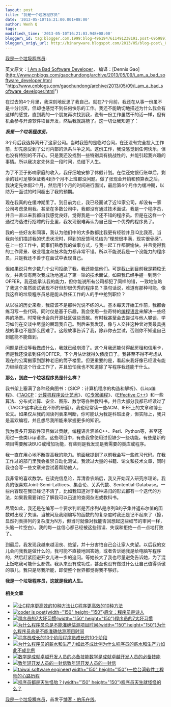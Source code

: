 ```yaml
--- 
layout: post 
title: "我是一个垃圾程序员" 
date: '2013-05-10T16:21:00.001+08:00' 
author: Wenh Q
tags:
modified\_time: '2013-05-10T16:21:03.948+08:00' 
blogger\_id: tag:blogger.com,1999:blog-4961947611491238191.post-6959897052139822510
blogger\_orig\_url: http://binaryware.blogspot.com/2013/05/blog-post\_8364.html
---
```

[我是一个垃圾程序员](http://blog.jobbole.com/39438/?utm_source=rss&utm_medium=rss&utm_campaign=%25e6%2588%2591%25e6%2598%25af%25e4%25b8%2580%25e4%25b8%25aa%25e5%259e%2583%25e5%259c%25be%25e7%25a8%258b%25e5%25ba%258f%25e5%2591%2598):

英文原文：[I Am a Bad Software
Developer](http://eewz0z.pen.io/ "http://eewz0z.pen.io/")， 编译：[Dennis
Gao](http://www.cnblogs.com/gaochundong/archive/2013/05/09/i_am_a_bad_software_developer.html "http://www.cnblogs.com/gaochundong/archive/2013/05/09/i_am_a_bad_software_developer.html")

在过去的4个月里，我深刻地反思了我自己。就在7个月前，我还在从事一份虽不是十分讨厌，但却也感觉不到任何快乐的工作。我还不能确切地描述为什么我会有这样的感觉，直到我的一个朋友再次找到我，说有一份工作虽然干的活一样，但有机会参与开源软件项目开发，然后我就跳槽了。这一切让我知道了：

***我是一个垃圾[程序员](http://blog.jobbole.com/821/ "程序员的本质")。***

3个月后我选择离开了这家公司。当时我签的是临时合同，在还没有完全投入工作前，却先感受到了公司内部的派系斗争之风。这份工作，我没感觉到任何快乐，但也没有特别的不开心。只是我还没找到一些特别具有挑战性的，并能引起我兴趣的事情。所以我决定先休息一段时间，总结下人生。

为了不至于影响家庭的收入，我仔细地安排了休假计划。在偿还完银行账单后，剩余的钱可足够保证我4到5个月不上班都没问题。做了张现金开销和预算表之后，我决定先休假2个月，然后用1个月的时间进行面试，最后第4个月作为缓冲期，以防万一面试的时间超出了我的预期。

现在我真的在缓冲期里了。到目前为止，我已经面试了近10家公司，却没有一家公司考虑录用我。甚至在多数公司中，我都没有通过技术面试。我是一个程序员，并且一直以来我都自我感觉良好，觉得我是一个还不错的程序员。但是在这样一个通过海选进行招聘的行业里，我发现很难再认为自己是一个优秀的程序员了。

我的一些好友和同事，我认为他们中的大多数都比我更有经验并且IQ比我高。当我向他们描述我的忧虑状况时，得到的反馈可总结为“理想很丰满，现实很骨感”。在上一份工作中，同事们熟悉我的做事方式，与我一起工作都很愉快。并且觉得我的工作背景、敬业程度和技术能力都非常不错。所以不能说我是一个没能力的程序员，只是我还不善于在面试中表现自己。

但如果说只有少数几个公司拒绝了我，我还能信他们。可是截止到目前我是颗粒无收，并且仅有两次我成功地通过了第一轮的技术面试。如果我已经手握一到两个OFFER，我还能承认我的能力，但你能说所有公司都犯了同样的错，一致地忽略了我这个虽然面试表现不好但却很优秀的程序员？换句话说，难道有那种可能，像我这样的垃圾程序员总是能从胜任工作的人的手中抢到职位？

从以往的历史来看，我应该不是那种光说不练的人。基本每天开始工作前，我都会练习写一些代码。同时仅是基于乐趣，我会使用一些奇特的[编程语言](http://blog.jobbole.com/tag/%E7%BC%96%E7%A8%8B%E8%AF%AD%E8%A8%80/ "如何选择语言和编程语言排名相关文章")来解决一些经典的场景。时常我也会向开源社区做些贡献。有时我甚至会去尝试与他人攀谈，学习如何在交谈中尽量的展现我自己。到后来我发现，像与人交往这种曾对我最具挑战的事也不是那么困难了。这段故事告诉了我，除非你去尝试，否则你不知道自己到底能不能做到。

问题是还没等我做成什么，我就已经崩溃了。这个月我还能付得起房租和信用卡，但是我还没拿到任何OFFER，下个月估计就得欠债度日了。我甚至不得不考虑从现在的公寓搬家到那种老旧的筒子楼里。但更重要的是，看起来我好像已经没有能力继续在这个行业工作了，并且恐怕我也不知道除了写程序我还能干什么。

**那么，到底一个垃圾程序员是什么样？**

我书架上塞满了各种经典图书：《SICP：计算机程序的构造和解析》、《Lisp编程》、《[TAOCP](http://www.amazon.cn/gp/product/B00478TO44/ref=as_li_qf_sp_asin_il_tl?ie=UTF8&tag=vastwork-23&linkCode=as2&camp=536&creative=3200&creativeASIN=B00478TO44 "TAOCP")：[计算机程序设计艺术](http://www.amazon.cn/gp/product/B00478TO44/ref=as_li_qf_sp_asin_il_tl?ie=UTF8&tag=vastwork-23&linkCode=as2&camp=536&creative=3200&creativeASIN=B00478TO44 "计算机程序设计艺术")》、《[C专家编程](http://www.amazon.cn/gp/product/B0017LHUG8/ref=as_li_qf_sp_asin_il_tl?ie=UTF8&tag=vastwork-23&linkCode=as2&camp=536&creative=3200&creativeASIN=B0017LHUG8 "C专家编程")》、《[Effective
C++](http://www.amazon.cn/gp/product/B001130D9I/ref=as_li_qf_sp_asin_il_tl?ie=UTF8&tag=vastwork-23&linkCode=as2&camp=536&creative=3200&creativeASIN=B001130D9I "Effective C++")》和一些算法、分布式计算、安全、图形、数学等各种教科书，并且大部分我都已经读过了（TAOCP这本我还在不断的研磨）。我也经常读一些ACM、IEEE上的文章和博士论文。如果仅从我的阅读列表来判断，你可能认为我是科班出身，但实际上，我只是喜欢编程，并且想尽我所能来掌握更多的知识。

我为很多开源软件项目做过贡献，编程语言涵盖C++、Perl、Python等，甚至还用过一些类Lisp语言。这些项目中，有些我曾使用过但缺少一些功能，有些是新的项目需要解决BUG或增加功能，有些则是我发现是我需要的类库或程序。

我一直在用心地不断提高我的能力。前面我提到了以前我会写一些练习代码。在我工作过的部门里我会推崇自动化测试。我读过大量的书籍、论文和技术文章，同时我也会写一些文章来尝试着帮助他人。

我非常的喜欢数学。在读完信息论，弄清香农熵后，我又开始深入研究序理论。我真的很喜欢Joint-Semi-Lattices、集合论、关系代数、Sentential-Database。一些内容现在我已经记不清了，比如我知道对于每种递归的形式都有一个迭代的方法，如果我需要详细了解我可以迅速的查阅杂志或教科书。

尽管如此，我还是在编写一个要求判断是否序列A是序列B的子集并返布尔值的函数时出现了失误。当被问及我刚编写的函数的的复杂度时我还是记不起来了（擦，显然列表排列的复杂度为N方，但当时就像对我能否回想起这些细节的审问一样，头脑一片空白）。我的每一丝信心都已经被这些错误、失误和拒绝一点一点地打败了。

到最后，我发现我越来越沮丧、绝望，并十分害怕自己会让家人失望。以后我的女儿会问我我是做什么的，我可能不直接地回答她，或者告诉她我是给电脑写程序的，然后赶紧回避开女儿进一步的追问。等她长大了我也尽量避免告诉她，为了混上饭吃我可能什么都做。我从来没有成功过，甚至也没有做过什么让自己值得骄傲的事儿。我只是尽我所能，即使整个世界都觉得我不够好。

**我是一个垃圾程序员，这就是我的人生。**


#### 相关文章

-   [![让C程序更高效的10种方法](http://www.jobbole.net/wp-content/uploads/2013/02/fibonacci-recursion-tree-300x174-150x150.png)](http://blog.jobbole.com/1198/)[让C程序更高效的10种方法](http://blog.jobbole.com/1198/)
-   [![coder is
    poet](http://blog.jobbole.com/wp-content/uploads/2013/04/coder_is_poet-150x150.png){width="150"
    height="150"}](http://blog.jobbole.com/38316/)[趣文：程序员是诗人](http://blog.jobbole.com/38316/)
-   [![程序员的7大坏习惯](http://blog.jobbole.com/wp-content/uploads/2012/05/top-7-programmers-bad-habits-150x150.jpg){width="150"
    height="150"}](http://blog.jobbole.com/19940/)[程序员的7大坏习惯](http://blog.jobbole.com/19940/)
-   [![为什么程序员总是不能准确估测项目时间](http://blog.jobbole.com/wp-content/uploads/2012/08/01REvwby0Bp6-150x150.jpg){width="150"
    height="150"}](http://blog.jobbole.com/24924/)[为什么程序员总是不能准确估测项目时间](http://blog.jobbole.com/24924/)
-   [![程序员成长的10个阶段](http://blog.jobbole.com/wp-content/plugins/wordpress-23-related-posts-plugin/static/thumbs/28.jpg)](http://blog.jobbole.com/883/)[程序员成长的10个阶段](http://blog.jobbole.com/883/)
-   [![为什么程序员的薪水和生产力如此不成比例](http://blog.jobbole.com/wp-content/plugins/wordpress-23-related-posts-plugin/static/thumbs/26.jpg)](http://blog.jobbole.com/714/)[为什么程序员的薪水和生产力如此不成比例](http://blog.jobbole.com/714/)
-   [![数学是成就卓越开发人员的必备技能](http://blog.jobbole.com/wp-content/plugins/wordpress-23-related-posts-plugin/static/thumbs/18.jpg)](http://blog.jobbole.com/444/)[数学是成就卓越开发人员的必备技能](http://blog.jobbole.com/444/)
-   [![致年轻开发人员的一封信](http://blog.jobbole.com/wp-content/plugins/wordpress-23-related-posts-plugin/static/thumbs/0.jpg)](http://blog.jobbole.com/1419/)[致年轻开发人员的一封信](http://blog.jobbole.com/1419/)
-   [![taiwai software
    engineer](http://blog.jobbole.com/wp-content/uploads/2012/11/taiwai-software-engineer-150x150.jpg){width="150"
    height="150"}](http://blog.jobbole.com/30525/)[一位台湾软件工程师的心路历程](http://blog.jobbole.com/30525/)
-   [![程序员都是天生怪胎？](http://blog.jobbole.com/wp-content/uploads/2012/05/nerd-150x150.jpg){width="150"
    height="150"}](http://blog.jobbole.com/20508/)[程序员天生就怪怪的么？](http://blog.jobbole.com/20508/)

[我是一个垃圾程序员](http://blog.jobbole.com/39438/)，首发于[博客 -
伯乐在线](http://blog.jobbole.com/)。
